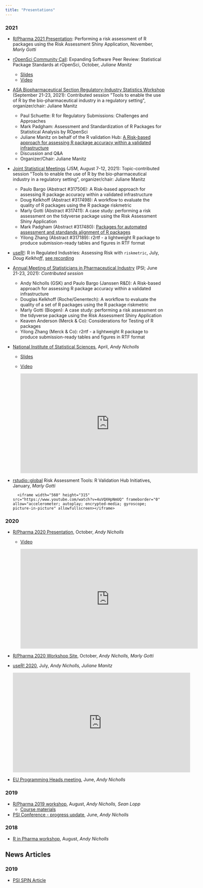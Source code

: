 ```yaml
---
title: "Presentations"
---
```


### 2021

* [R/Pharma 2021 Presentation](https://rinpharma.com/): Performing a risk assessment of R packages using the Risk Assessment Shiny Application, November, *Marly Gotti*

* [rOpenSci Community Call](https://ropensci.org/commcalls/): Expanding Software Peer Review: Statistical Package Standards at rOpenSci, October, *Juliane Manitz*
    - [Slides](https://ropensci.org/pdfs/2021-10-26-stats-review02-manitz.pdf)
    - [Video](https://ropensci.org/commcalls/oct2021-statsreview02/)

* [ASA Biopharmaceutical Section Regulatory-Industry Statistics Workshop](https://ww2.amstat.org/meetings/biop/2021/) (September 21-23, 2021): Contributed session "Tools to enable the use of R by the bio-pharmaceutical industry in a regulatory setting", organizer/chair: Juliane Manitz
    - Paul Schuette: R for Regulatory Submissions: Challenges and Approaches
    - Mark Padgham: Assessment and Standardization of R Packages for Statistical Analysis by ROpenSci
    - Juliane Manitz on behalf of the R validation Hub: [A Risk-based approach for assessing R package accuracy within a validated infrastructure](/presentations/ASA_BIOP_Sept2021.pdf) 
    - Discussion and Q&A
    - Organizer/Chair: Juliane Manitz

* [Joint Statistical Meetings](https://ww2.amstat.org/meetings/jsm/2021/) (JSM, August 7-12, 2021): Topic-contributed session "Tools to enable the use of R by the bio-pharmaceutical industry in a regulatory setting", organizer/chair: Juliane Manitz
    - Paulo Bargo (Abstract #317506): A Risk-based approach for assessing R package accuracy within a validated infrastructure
    - Doug Kelkhoff (Abstract #317498): A workflow to evaluate the quality of R packages using the R package riskmetric
    - Marly Gotti (Abstract #317411): A case study: performing a risk assessment on the tidyverse package using the Risk Assessment Shiny Application
    - Mark Padgham (Abstract #317480): [Packages for automated assessment and standands alignment of R packages](https://mpadge.github.io/presentations/2021/JSM)
    - Yilong Zhang (Abstract #317189): r2rtf - a lightweight R package to produce submission-ready tables and figures in RTF format

* [useR!](https://user2021.r-project.org/): R in Regulated Industries: Assessing Risk with `riskmetric`, July, *Doug Kelkhoff*, [see recording](https://www.youtube.com/watch?v=W7Eh6RD3r3c) 

* [Annual Meeting of Statisticians in Pharmaceutical Industry](https://psiweb.org/conferences/about-the-conference) (PSI; June 21-23, 2021): *Contributed session*
    -	Andy Nicholls (GSK) and Paulo Bargo (Janssen R&D): A Risk-based approach for assessing R package accuracy within a validated infrastructure 
    -	Douglas Kelkhoff (Roche/Genentech): A workflow to evaluate the quality of a set of R packages using the R package riskmetric 
    -	Marly Gotti (Biogen): A case study: performing a risk assessment on the tidyverse package using the Risk Assessment Shiny Application 
    -	Keaven Anderson (Merck & Co): Considerations for Testing of R packages 
    -	Yilong Zhang (Merck & Co): r2rtf - a lightweight R package to produce submission-ready tables and figures in RTF format 

* [National Institute of Statistical Sciences](https://www.niss.org/news/niss-merck-meet-discusses-open-source-software-pharma), April, *Andy Nicholls*
    - [Slides](https://www.niss.org/file/niss202104andynichollspdf)
    - [Video](https://youtu.be/RkNtyBOkJk8)
    
        <iframe width="560" height="315" src="https://www.youtube.com/embed/RkNtyBOkJk8" title="YouTube video player" frameborder="0" allow="accelerometer; autoplay; clipboard-write; encrypted-media; gyroscope; picture-in-picture" allowfullscreen></iframe>

* [rstudio::global](https://www.rstudio.com/resources/rstudioglobal-2021/) Risk Assessment Tools: R Validation Hub Initiatives, January, *Marly Gotti*

        <iframe width="560" height="315" src="https://www.youtube.com/watch?v=4uVQXHpNmUQ" frameborder="0" allow="accelerometer; autoplay; encrypted-media; gyroscope; picture-in-picture" allowfullscreen></iframe>

### 2020

* [R/Pharma 2020 Presentation](https://pharmar.github.io/rpharma2020_pres/), October, *Andy Nicholls*
    - [Video](https://www.youtube.com/watch?v=CFhXu0amNAw)
    
        <iframe width="560" height="315" src="https://www.youtube.com/watch?v=CFhXu0amNAw" frameborder="0" allow="accelerometer; autoplay; encrypted-media; gyroscope; picture-in-picture" allowfullscreen></iframe>

* [R/Pharma 2020 Workshop Site](https://pharmar.github.io/rpharma2020/), October, *Andy Nicholls, Marly Gotti*

* [useR! 2020](https://youtu.be/WUVUjdqifJ8), July,  *Andy Nicholls, Juliane Manitz*

    <iframe width="560" height="315" src="https://www.youtube.com/embed/WUVUjdqifJ8" frameborder="0" allow="accelerometer; autoplay; encrypted-media; gyroscope; picture-in-picture" allowfullscreen></iframe>

* [EU Programming Heads meeting](/presentations/eu_prog_heads.pdf), June, *Andy Nicholls*

### 2019

* [R/Pharma 2019 workshop](/presentations/rpharma_2019.pdf), August, *Andy Nicholls, Sean Lopp*
    - [Course materials](https://github.com/pharmaR/rpharma2019)
* [PSI Conference - progress update](/presentations/validation_hub.pdf), June, *Andy Nicholls*

### 2018

* [R in Pharma workshop](/presentations/R_Validation_Workshop.pdf), August, *Andy Nicholls*

## News Articles

### 2019

* [PSI SPIN Article](/presentations/spin_r_validation.pdf)
